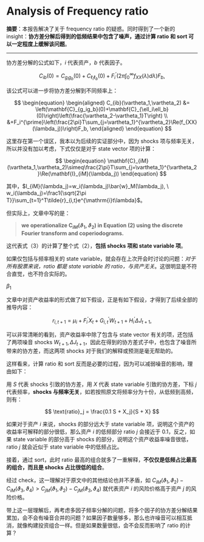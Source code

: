 # Analysis of Frequency ratio

**摘要**：本报告解决了关于 frequency ratio 的疑惑。同时得到了一个新的 insight：**协方差分解后得到的低频结果中包含了噪声，通过计算 ratio 和 sort 可以一定程度上缓解该问题**。

<hr>

协方差分解的公式如下，$i$ 代表资产，$b$ 代表因子。

$$
\begin{equation}
    C_{ib}(0)=C_{g_ig_b}(0)+C_{\ell_i\ell_b}(0)+F_i^{\prime}\biggl(2\pi\int_0^\infty f_{XX}(\lambda)d\lambda\biggr)F_b,
\end{equation}
$$

该公式可以进一步将协方差分解到不同频率上：

$$
\begin{equation}
\begin{aligned}
        C_{ib}(\vartheta_1,\vartheta_2) &= \left(\mathbf{C}_{g_ig_b}(0)+\mathbf{C}_{\ell_i\ell_b}(0)\right)\left(\frac{\vartheta_2-\vartheta_1}T\right) \\ 
        &+F_i^{\prime}\left(\frac{2\pi}T\sum_{j=\vartheta_1}^{\vartheta_2}\Re(f_{XX}(\lambda_j))\right)F_b,
\end{aligned}
\end{equation}
$$

这里存在第一个误区，我本以为后续的实证部分中，因为 shocks 项与频率无关，所以并没有加以考虑，下式仅仅是对于 state vector 项的计算：

$$
\begin{equation}
    \mathbf{C}_{iM}(\vartheta_1,\vartheta_2)\simeq\frac{2\pi}T\sum_{j=\vartheta_1}^{\vartheta_2}\Re(\mathbf{I}_{iM}(\lambda_j))
\end{equation}
$$

其中，$I_{iM}(\lambda_j)=w_i(\lambda_j)\bar{w}_M(\lambda_j), \ w_i(\lambda_j)=\frac1{\sqrt{2\pi T}}\sum_{t=1}^T\tilde{r}_{i,t}e^{\mathrm{i}t\lambda}$。

但实际上，文章中写的是：

> **we operationalize $\mathbf{C}_{iM}(\vartheta_1,\vartheta_2)$ in Equation (2) using the discrete Fourier transform and coperiodograms.**

这代表式（3）的计算了整个式（2），**包括 shocks 项和 state variable 项**。

如果仅包括与频率相关的 state variable，就会存在上次开会时讨论的问题：*对于所有股票来说，ratio 都是 state variable 的 ratio，与资产无关*。这很明显是不符合直觉，也不符合实际的。

$\beta_1$

文章中对资产收益率的形式做了如下假设，正是有如下假设，才得到了后续全部的推导内容：

$$
\begin{equation}
    r_{i,t+1}=\mu_i+F_i^{\prime}X_t+G_{i,t}^{\prime}W_{t+1}+H_i^{\prime}\Delta J_{t+1},
\end{equation}
$$

可以非常清晰的看到，资产收益率中除了包含与 state vector 有关的项，还包括了两项噪音 shocks $W_{t+1}, \Delta J_{t+1}$，因此在得到的协方差式子中，也包含了噪音所带来的协方差，而这两项 shocks 对于我们的解释或预测是毫无帮助的。

这样看来，计算 ratio 和 sort 反而是必要的过程，因为可以减弱噪音的影响，理由如下：

用 $S$ 代表 shocks 引致的协方差，用 $X$ 代表 state variable 引致的协方差，下标 $j$ 代表频率，**shocks 与频率无关**，如若按照原文将频率分为十份，从低频到高频，则有：

$$
\text{ratio}_j = \frac{0.1 S + X_j}{S + X}
$$

如果对于资产 $i$ 来说，shocks 的部分远大于 state variable 项，说明这个资产的收益率可解释的部分很低，那么资产 $i$ 的低频部分 ratio $j$ 会接近于 0.1，反之，如果 state variable 的部分高于 shocks 的部分，说明这个资产收益率噪音很低，ratio $j$ 就会近似于 state variable 中的低频占比。

接着，通过 sort，此时 ratio 最高的组合就多了一重解释，**不仅仅是低频占比最高的组合，而且是 shocks 占比很低的组合**。

经过 check，这一理解对于原文中的其他结论也并不矛盾，如 $C_{iM}(\vartheta_1,\vartheta_2)-C_{iM}(\vartheta_3,\vartheta_4) > C_{jM}(\vartheta_1,\vartheta_2)-C_{jM}(\vartheta_3,\vartheta_4)$ 就代表资产 $i$ 的风险价格高于资产 $j$ 的风险价格。

带上这一层理解后，再考虑多因子频率分解的问题，将多个因子的协方差分解结果累加，会不会有噪音合并的问题？如果因子数量够多，那么也许噪音可以相互抵消，就像构建投资组合一样。但是如果数量很低，会不会反而影响了 ratio 的计算？
